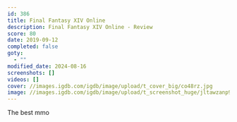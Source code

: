 ```yaml
---
id: 386
title: Final Fantasy XIV Online
description: Final Fantasy XIV Online - Review
score: 80
date: 2019-09-12
completed: false
goty:
  - ""
modified_date: 2024-08-16
screenshots: []
videos: []
cover: //images.igdb.com/igdb/image/upload/t_cover_big/co48rz.jpg
image: //images.igdb.com/igdb/image/upload/t_screenshot_huge/jltawzanp9mdup9iegkm.jpg
---
```

The best mmo